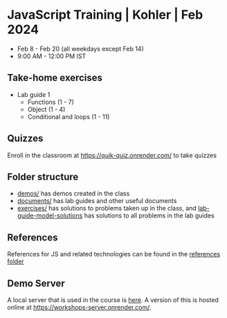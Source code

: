 # JavaScript Training | Kohler | Feb 2024
- Feb 8 - Feb 20 (all weekdays except Feb 14)
- 9:00 AM - 12:00 PM IST

## Take-home exercises
- Lab guide 1
    - Functions (1 - 7)
    - Object (1 - 4)
    - Conditional and loops (1 - 11)

## Quizzes
Enroll in the classroom at https://quik-quiz.onrender.com/ to take quizzes

## Folder structure
- [demos/](./demos/) has demos created in the class
- [documents/](./documents/) has lab guides and other useful documents
- [exercises/](./exercises/) has solutions to problems taken up in the class, and [lab-guide-model-solutions](./lab-guide-model-solutions) has solutions to all problems in the lab guides

## References
References for JS and related technologies can be found in the [references folder](./references/)

## Demo Server
A local server that is used in the course is [here](./workshops-server/). A version of this is hosted online at https://workshops-server.onrender.com/.